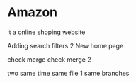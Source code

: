 # Amazon
it a online shoping website

Adding search filters
2
New home page

check merge
check merge 2 

two same time same file 1 same branches
